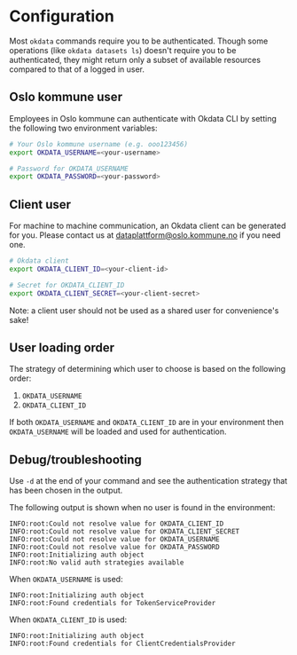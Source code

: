# Configuration

Most `okdata` commands require you to be authenticated. Though some operations
(like `okdata datasets ls`) doesn't require you to be authenticated, they might
return only a subset of available resources compared to that of a logged in
user.

## Oslo kommune user

Employees in Oslo kommune can authenticate with Okdata CLI by setting the
following two environment variables:

```bash
# Your Oslo kommune username (e.g. ooo123456)
export OKDATA_USERNAME=<your-username>

# Password for OKDATA_USERNAME
export OKDATA_PASSWORD=<your-password>
```

## Client user

For machine to machine communication, an Okdata client can be generated for
you. Please contact us at
[dataplattform@oslo.kommune.no](dataplattform@oslo.kommune.no) if you need one.

```bash
# Okdata client
export OKDATA_CLIENT_ID=<your-client-id>

# Secret for OKDATA_CLIENT_ID
export OKDATA_CLIENT_SECRET=<your-client-secret>
```

Note: a client user should not be used as a shared user for convenience's sake!

## User loading order

The strategy of determining which user to choose is based on the following order:

1. `OKDATA_USERNAME`
2. `OKDATA_CLIENT_ID`

If both `OKDATA_USERNAME` and `OKDATA_CLIENT_ID` are in your environment then
`OKDATA_USERNAME` will be loaded and used for authentication.

## Debug/troubleshooting

Use `-d` at the end of your command and see the authentication strategy that has
been chosen in the output.

The following output is shown when no user is found in the environment:

```text
INFO:root:Could not resolve value for OKDATA_CLIENT_ID
INFO:root:Could not resolve value for OKDATA_CLIENT_SECRET
INFO:root:Could not resolve value for OKDATA_USERNAME
INFO:root:Could not resolve value for OKDATA_PASSWORD
INFO:root:Initializing auth object
INFO:root:No valid auth strategies available
```

When `OKDATA_USERNAME` is used:

```text
INFO:root:Initializing auth object
INFO:root:Found credentials for TokenServiceProvider
```

When `OKDATA_CLIENT_ID` is used:

```text
INFO:root:Initializing auth object
INFO:root:Found credentials for ClientCredentialsProvider
```
